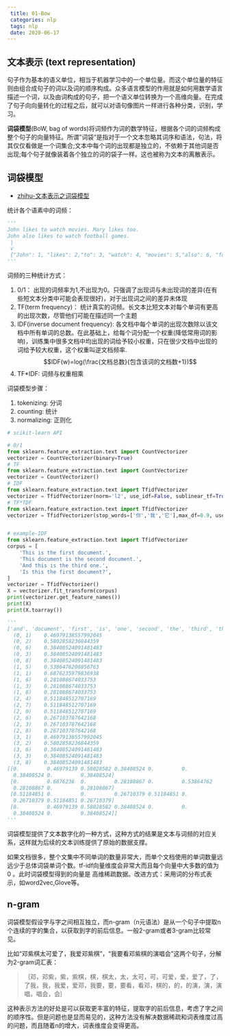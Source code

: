 ```yaml
---
 title: 01-Bow
 categories: nlp
 tags: nlp
 date: 2020-06-17
---
```


## 文本表示 (text representation)

句子作为基本的语义单位，相当于机器学习中的一个单位量。而这个单位量的特征则由组合成句子的词以及词的顺序构成。众多语言模型的作用就是如何用数学语言描述一个词，以及由词构成的句子，把一个语义单位转换为一个高维向量。在完成了句子向向量转化的过程之后，就可以对语句像图片一样进行各种分类，识别，学习。

**词袋模型**(BoW, bag of words)将词频作为词的数学特征，根据各个词的词频构成整个句子的向量特征。所谓”词袋“是指对于一个文本忽略其词序和语法，句法，将其仅仅看做是一个词集合;文本中每个词的出现都是独立的，不依赖于其他词是否出现;每个句子就像装着各个独立的词的袋子一样。这也被称为文本的离散表示。

##  词袋模型

- [zhihu-文本表示之词袋模型](https://zhuanlan.zhihu.com/p/53302305)

统计各个语素中的词频：
```python
'''
John likes to watch movies. Mary likes too.
John also likes to watch football games.
 |
 v
 {"John": 1, "likes": 2,"to": 3, "watch": 4, "movies": 5,"also": 6, "football": 7, "games": 8,"Mary": 9, "too": 10}
'''
```

词频的三种统计方式：
1. 0/1： 出现的词频率为1,不出现为0。只强调了出现词与未出现词的差异(在有些短文本分类中可能会表现很好)，对于出现词之间的差异未体现
2. TF(term frequency)： 统计真实的词频。长文本比短文本对每个单词有更高的出现次数，尽管他们可能在描述同一个主题
3. IDF(inverse document frequency): 各文档中每个单词的出现次数除以该文档中所有单词的总数。在此基础上，给每个词分配一个权重(降低常用词的影响)，训练集中很多文档中均出现的词给予较小权重，只在很少文档中出现的词给予较大权重，这个权重叫逆文档频率.
    $$IDF(w)=log(\frac{文档总数}{包含该词的文档数+1})$$
4. TF*IDF: 词频与权重相乘

词袋模型步骤：
1. tokenizing: 分词
2. counting: 统计
3. normalizing: 正则化

```python
# scikit-learn API

# 0/1
from sklearn.feature_extraction.text import CountVectorizer
vectorizer = CountVectorizer(binary=True)
# TF
from sklearn.feature_extraction.text import CountVectorizer
vectorizer = CountVectorizer()
# IDF
from sklearn.feature_extraction.text import TfidfVectorizer
vectorizer = TfidfVectorizer(norm='l2', use_idf=False, sublinear_tf=True)
# TF*TDF
from sklearn.feature_extraction.text import TfidfVectorizer
vectorizer = TfidfVectorizer(stop_words=['你','我','它'],max_df=0.9, use_idf=True, sublinear_tf=True, smooth_idf=True)


# example-IDF
from sklearn.feature_extraction.text import TfidfVectorizer
corpus = [
    'This is the first document.',
    'This document is the second document.',
    'And this is the third one.',
    'Is this the first document?',
]
vectorizer = TfidfVectorizer()
X = vectorizer.fit_transform(corpus)
print(vectorizer.get_feature_names())
print(X)
print(X.toarray())

'''
['and', 'document', 'first', 'is', 'one', 'second', 'the', 'third', 'this']
  (0, 1)	0.46979138557992045
  (0, 2)	0.5802858236844359
  (0, 6)	0.38408524091481483
  (0, 3)	0.38408524091481483
  (0, 8)	0.38408524091481483
  (1, 5)	0.5386476208856763
  (1, 1)	0.6876235979836938
  (1, 6)	0.281088674033753
  (1, 3)	0.281088674033753
  (1, 8)	0.281088674033753
  (2, 4)	0.511848512707169
  (2, 7)	0.511848512707169
  (2, 0)	0.511848512707169
  (2, 6)	0.267103787642168
  (2, 3)	0.267103787642168
  (2, 8)	0.267103787642168
  (3, 1)	0.46979138557992045
  (3, 2)	0.5802858236844359
  (3, 6)	0.38408524091481483
  (3, 3)	0.38408524091481483
  (3, 8)	0.38408524091481483
[[0.         0.46979139 0.58028582 0.38408524 0.         0.
  0.38408524 0.         0.38408524]
 [0.         0.6876236  0.         0.28108867 0.         0.53864762
  0.28108867 0.         0.28108867]
 [0.51184851 0.         0.         0.26710379 0.51184851 0.
  0.26710379 0.51184851 0.26710379]
 [0.         0.46979139 0.58028582 0.38408524 0.         0.
  0.38408524 0.         0.38408524]]
'''

```

词袋模型提供了文本数字化的一种方式，这种方式的结果是文本与词频的对应关系，这样就为后续的文本训练提供了原始的数据支撑。

如果文档很多，整个文集中不同单词的数量非常大，而单个文档使用的单词数量远远少于总体词袋单词个数。tf-idf向量维度会非常大而且每个向量中大多数的值为 0 。此时词袋模型得到的向量是 高维稀疏数据。改进方式：采用词的分布式表示，如word2vec,Glove等。


## n-gram

词袋模型假设字与字之间相互独立，而n-gram（n元语法）是从一个句子中提取n个连续的字的集合，以获取到字的前后信息。一般2-gram或者3-gram比较常见。

比如“邓紫棋太可爱了，我爱邓紫棋”，“我要看邓紫棋的演唱会”这两个句子，分解为2-gram词汇表：
>｛邓，邓紫，紫，紫棋，棋，棋太，太，太可，可，可爱，爱，爱了，了，了我，我，我爱，爱邓，我要，要，要看，看邓，棋的，的，的演，演，演唱，唱会，会｝

这种表示方法的好处是可以获取更丰富的特征，提取字的前后信息，考虑了字之间的顺序性。但是问题也是显而易见的，这种方法没有解决数据稀疏和词表维度过高的问题，而且随着n的增大，词表维度会变得更高。

